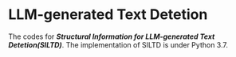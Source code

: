 # LLM-generated Text Detetion
The codes for ***Structural Information for LLM-generated Text Detetion(SILTD)***. The implementation of SILTD is under Python 3.7.
